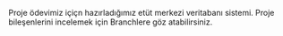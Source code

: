 Proje ödevimiz içiçn hazırladığımız etüt merkezi veritabanı sistemi. Proje bileşenlerini incelemek için Branchlere göz atabilirsiniz. 
